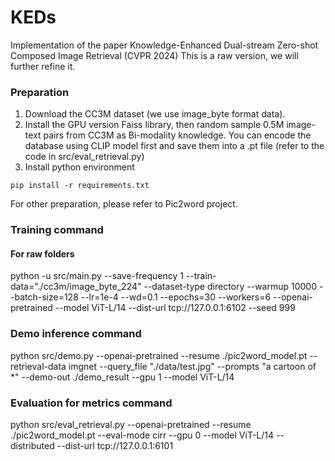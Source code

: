 # KEDs

Implementation of the paper Knowledge-Enhanced Dual-stream Zero-shot Composed Image Retrieval (CVPR 2024)
This is a raw version, we will further refine it.


### Preparation
1. Download the CC3M dataset (we use image_byte format data).
2. Install the GPU version Faiss library, then random sample 0.5M image-text pairs from CC3M as Bi-modality knowledge. You can encode the database using CLIP model first and save them into a .pt file (refer to the code in src/eval_retrieval.py)
3. Install python environment
```
pip install -r requirements.txt
``` 
For other preparation, please refer to Pic2word project.

### Training command

#### For raw folders
python -u src/main.py --save-frequency 1 --train-data="./cc3m/image_byte_224" --dataset-type directory --warmup 10000 --batch-size=128  --lr=1e-4 --wd=0.1  --epochs=30 --workers=6 --openai-pretrained --model ViT-L/14  --dist-url tcp://127.0.0.1:6102 --seed 999

### Demo inference command 
python src/demo.py --openai-pretrained --resume ./pic2word_model.pt --retrieval-data imgnet --query_file "./data/test.jpg" --prompts "a cartoon of *" --demo-out ./demo_result --gpu 1 --model ViT-L/14

### Evaluation for metrics command
python src/eval_retrieval.py --openai-pretrained --resume ./pic2word_model.pt --eval-mode cirr --gpu 0 --model ViT-L/14 --distributed --dist-url tcp://127.0.0.1:6101